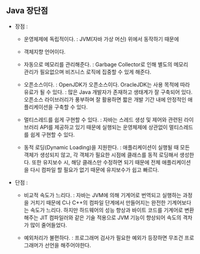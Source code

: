 ## Java 장단점

- 장점 :

  - 운영체제에 독립적이다.
    : JVM(자바 가상 머신) 위에서 동작하기 때문에
  - 객체지향 언어이다.

  - 자동으로 메모리를 관리해준다.
    : Garbage Collector로 인해 별도의 메모리 관리가 필요없으며 비즈니스 로직에 집중할 수 있게 해준다.

  - 오픈소스이다.
    : OpenJDK가 오픈소스이다. OracleJDK는 사용 목적에 따라 유료가 될 수 있다.
    : 많은 Java 개발자가 존재하고 생태계가 잘 구축되어 있다. 오픈소스 라이브러리가 풍부하며 잘 활용하면 짧은 개발 기간 내에 안정적인 애플리케이션을 구축할 수 있다.

  - 멀티스레드를 쉽게 구현할 수 있다.
    : 자바는 스레드 생성 및 제어와 관련된 라이브러리 API를 제공하고 있기 때문에 실행되는 운영체제에 상관없이 멀티스레드를 쉽게 구현할 수 있다.

  - 동적 로딩(Dynamic Loading)을 지원한다.
    : 애플리케이션이 실행될 때 모든 객체가 생성되지 않고, 각 객체가 필요한 시점에 클래스를 동적 로딩해서 생성한다. 또한 유지보수 시, 해당 클래스만 수정하면 되기 때문에 전체 애플리케이션을 다시 컴파일 할 필요가 없기 때문에 유지보수가 쉽고 빠르다.

- 단점 :

  - 비교적 속도가 느리다.
    : 자바는 JVM에 의해 기계어로 번역되고 실행하는 과정을 거치기 때문에 C나 C++의 컴파일 단계에서 만들어지는 완전한 기계어보다는 속도가 느리다. 하지만 하드웨어의 성능 향상과 바이트 코드를 기계어로 변환해주는 JIT 컴파일러와 같은 기술 적용으로 JVM 기능이 향상되어 속도의 격차가 많이 줄어들었다.

  - 예외처리가 불편하다.
    : 프로그래머 검사가 필요한 예외가 등장하면 무조건 프로그래머가 선언을 해주어야한다.
